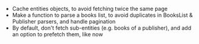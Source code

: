 * Cache entities objects, to avoid fetching twice the same page
* Make a function to parse a books list, to avoid duplicates in
  BooksList & Publisher parsers, and handle pagination
* By default, don't fetch sub-entities (e.g. books of a publisher),
  and add an option to prefetch them, like now
